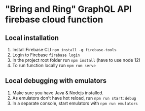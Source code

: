 # "Bring and Ring" GraphQL API firebase cloud function

## Local installation

1. Install Firebase CLI `npm install -g firebase-tools`
2. Login to Firebase `firebase login`
3. In the project root folder run `npm install` (have to use node 12)
4. To run function locally run `npm run serve`

## Local debugging with emulators

1. Make sure you have Java & Nodejs installed.
2. As emulators don't have hot reload, run `npm run start:debug`
3. In a separate console, start emulators with `npm run emulators`
